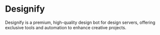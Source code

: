 # Designify
Designify is a premium, high-quality design bot for design servers, offering exclusive tools and automation to enhance creative projects.
